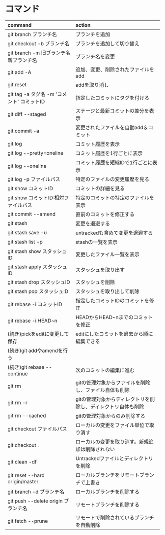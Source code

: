 # コマンド
| command                                    | action                                                        |
|:-------------------------------------------|:--------------------------------------------------------------|
| git branch ブランチ名                      | ブランチを追加                                                |
| git checkout -b ブランチ名                 | ブランチを追加して切り替え                                    |
| git branch -m 旧ブランチ名 新ブランチ名    | ブランチ名を変更                                              |
| git add -A                                 | 追加、変更、削除されたファイルをadd                           |
| git reset                                  | addを取り消し                                                 |
| git tag -a タグ名 -m 'コメント' コミットID | 指定したコミットにタグを付ける                                |
| git diff --staged                          | ステージと最新コミットの差分を表示                            |
| git commit -a                              | 変更されたファイルを自動add＆コミット                         |
| git log                                    | コミット履歴を表示                                            |
| git log --pretty=oneline                   | コミット履歴を1行ごとに表示                                   |
| git log --oneline                          | コミット履歴を短縮IDで1行ごとに表示                           |
| git log -p ファイルパス                    | 特定のファイルの変更履歴を見る                                |
| git show コミットID                        | コミットの詳細を見る                                          |
| git show コミットID:相対ファイルパス       | 特定のコミットの特定のファイルを表示                          |
| git commit --amend                         | 直前のコミットを修正する                                      |
| git stash                                  | 変更を退避する                                                |
| git stash save -u                          | untrackedも含めて変更を退避する                               |
| git stash list -p                          | stashの一覧を表示                                             |
| git stash show スタッシュID                | 変更したファイル一覧を表示                                    |
| git stash apply スタッシュID               | スタッシュを取り出す                                          |
| git stash drop スタッシュID                | スタッシュを削除                                              |
| git stash pop スタッシュID                 | スタッシュを取り出して削除                                    |
| git rebase -i コミットID                   | 指定したコミットIDのコミットを修正                            |
| git rebase -i HEAD~n                       | HEADからHEAD~nまでのコミットを修正                            |
| (続き)pickをeditに変更して保存             | editにしたコミットを過去から順に編集できる                    |
| (続き)git addやamendを行う                 |                                                               |
| (続き)git rebase --continue                | 次のコミットの編集に進む                                      |
| git rm                                     | gitの管理対象からファイルを削除し、ファイル自体も削除         |
| git rm -r                                  | gitの管理対象からディレクトリを削除し、ディレクトリ自体も削除 |
| git rm --cached                            | gitの管理対象からのみ削除する                                 |
| git checkout ファイルパス                  | ローカルの変更をファイル単位で取り消す                        |
| git checkout .                             | ローカルの変更を取り消す。新規追加は削除されない              |
| git clean -df                              | Untrackedファイルとディレクトリを削除                         |
| git reset --hard origin/master             | ローカルブランチをリモートブランチで上書き                    |
| git branch -d ブランチ名                   | ローカルブランチを削除する                                    |
| git push --delete origin ブランチ名        | リモートブランチを削除する                                    |
| git fetch --prune                          | リモートで削除されているブランチを自動削除                    |
